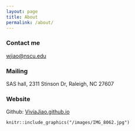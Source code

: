 ```yaml
---
layout: page
title: About
permalink: /about/
---
```


### Contact me

[wjiao@nscu.edu](mailto:wjiao@nscu.edu)

### Mailing

SAS hall, 
2311 Stinson Dr,
Raleigh, NC 27607

### Website

Github: [ViviaJiao.github.io](https://github.com/ViviaJiao)

```{r, out.width = "400px",echo = FALSE}
knitr::include_graphics("/images/IMG_8062.jpg")
```

